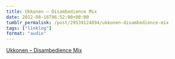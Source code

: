 ```yaml
---
title: Ukkonen – Disambedience Mix
date: 2012-08-16T06:52:00+00:00
tumblr_permalink: /post/29539124894/ukkonen-disambedience-mix
tags: ["linklog"]
format: "audio"
---
```


[Ukkonen &#8211; Disambedience Mix][1]

[1]: https://acidted.wordpress.com/2012/08/13/ukkonen-disambedience-mix-for-the-acidted-blog/
